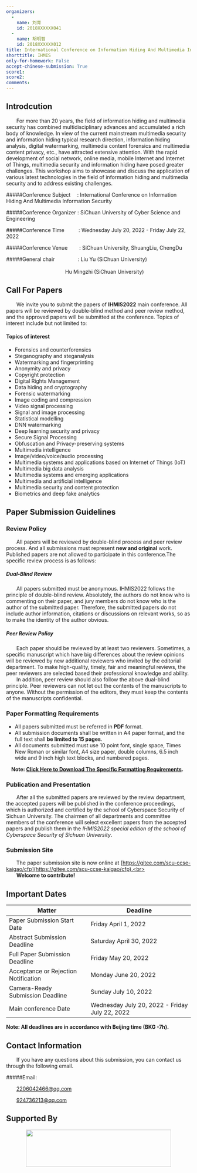 ```yaml
---
organizers:
  -
    name: 刘育
    id: 2018XXXXXX041
  -
    name: 胡明智
    id: 2018XXXXXX012
title: International Conference on Information Hiding And Multimedia Information Security
shorttitle: IHMIS
only-for-homework: False
accept-chinese-submission: True
score1: 
score2: 
comments: 
---
```


## Introdcution

&emsp;&emsp;For more than 20 years, the field of information hiding and multimedia security has combined multidisciplinary advances and accumulated a rich body of knowledge. In view of the current mainstream multimedia security and information hiding typical research direction, information hiding analysis, digital watermarking, multimedia content forensics and multimedia content privacy, etc., have attracted extensive attention. With the rapid development of social network, online media, mobile Internet and Internet of Things, multimedia security and information hiding have posed greater challenges. This workshop aims to showcase and discuss the application of various latest technologies in the field of information hiding and multimedia security and to address existing challenges.

#####Conference Subject&emsp;&nbsp;: International Conference on Information Hiding And Multimedia Information Security

#####Conference Organizer : SiChuan University of Cyber Science and Engineering

#####Conference Time&emsp;&emsp;&ensp; : Wednesday July 20, 2022 - Friday July 22, 2022

#####Conference Venue&emsp;&ensp;&nbsp;&ensp;: SiChuan University, ShuangLiu, ChengDu

#####General chair&emsp;&emsp;&emsp;&emsp;&ensp;: Liu Yu (SiChuan University)<br></br>&emsp;&emsp;&emsp;&emsp;&emsp;&emsp;&emsp;&emsp;&emsp;&emsp;&emsp;&ensp;Hu Mingzhi (SiChuan University)

## Call For Papers

&emsp;&emsp;We invite you to submit the papers of **IHMIS2022** main conference. All papers will be reviewed by double-blind method and peer review method, and the approved papers will be submitted at the conference. Topics of interest include but not limited to:

#### Topics of interest
+ Forensics and counterforensics
+ Steganography and steganalysis
+ Watermarking and fingerprinting
+ Anonymity and privacy
+ Copyright protection
+ Digital Rights Management
+ Data hiding and cryptography
+ Forensic watermarking
+ Image coding and compression
+ Video signal processing
+ Signal and image processing
+ Statistical modelling
+ DNN watermarking 
+ Deep learning security and privacy
+ Secure Signal Processing
+ Obfuscation and Privacy-preserving systems
+ Multimedia intelligence
+ Image/video/voice/audio processing
+ Multimedia systems and applications based on Internet of Things (IoT)
+ Multimedia big data analysis
+ Multimedia systems and emerging applications
+ Multimedia and artificial intelligence
+ Multimedia security and content protection
+ Biometrics and deep fake analytics

## Paper Submission Guidelines

### Review Policy

&emsp;&emsp;All papers will be reviewed by double-blind process and peer review process. And all submissions must represent **new and original** work. Published papers are not allowed to participate in this conference.The specific review process is as follows:

##### Dual-Blind Review

&emsp;&emsp;All papers submitted must be anonymous. IHMIS2022 follows the principle of double-blind review. Absolutely, the authors do not know who is commenting on their paper, and jury members do not know who is the author of the submitted paper. Therefore, the submitted papers do not include author information, citations or discussions on relevant works, so as to make the identity of the author obvious.

##### Peer Review Policy

&emsp;&emsp;Each paper should be reviewed by at least two reviewers. Sometimes, a specific manuscript which have big differences about the review opinions will be reviewed by new additional reviewers who invited by the editorial department. To make high-quality, timely, fair and meaningful reviews, the peer reviewers are selected based their professional knowledge and ability.
&emsp;&emsp;In addition, peer review should also follow the above dual-blind principle. Peer reviewers can not let out the contents of the manuscripts to anyone. Without the  permission of the editors, they must keep the contents of the manuscripts confidential.

### Paper Formatting Requirements

+  All papers submitted must be referred in **PDF** format. 
+  All submission documents shall be written in A4 paper format, and the full text shall **be limited to 15 pages**.
+  All documents submitted must use 10 point font, single space, Times New Roman or similar font, A4 size paper, double columns, 6.5 inch wide and 9 inch high text blocks, and numbered pages.

&emsp;**Note: [Click Here to Download The Specific Formatting Requirements](https://www.latextemplates.com/template/a0poster-portrait-poster).**

### Publication and Presentation

&emsp;&emsp;After all the submitted papers are reviewed by the review department, the accepted papers will be published in the conference proceedings, which is authorized and certified by the school of Cyberspace Security of Sichuan University. The chairmen of all departments and committee members of the conference will select excellent papers from the accepted papers and publish them in the *IHMIS2022 special edition of the school of Cyberspace Security of Sichuan University*.

### Submission Site

&emsp;&emsp;The paper submission site is now online at [https://gitee.com/scu-ccse-kaigao/cfp](https://gitee.com/scu-ccse-kaigao/cfp).<br></br>
&emsp;&emsp;**Welcome to contribute!**

## Important Dates

| Matter | Deadline  |
|  ----  | ----  |
| Paper Submission Start Date	 | Friday April 1, 2022  |
| Abstract Submission Deadline	 | Saturday April 30, 2022  |
| Full Paper Submission Deadline  | Friday	May 20, 2022   |
| Acceptance or Rejection Notification  | Monday	June 20, 2022 |
| Camera-Ready Submission Deadline  | Sunday	July 10, 2022 |
| Main conference Date |  Wednesday	July 20, 2022 - Friday July 22, 2022|

**Note: All deadlines are in accordance with Beijing time (BKG -7h).**

## Contact Information

&emsp;&emsp;If you have any questions about this submission, you can contact us through the following email.

#####Email: 

&emsp;&emsp;2206042466@qq.com

&emsp;&emsp;924736213@qq.com


## Supported By

[<p align="center" bgcolor='red'><img src="https://scu.edu.cn/images/footer-logo.png" width="396" height="101"></p>](http://scu.edu.cn)

